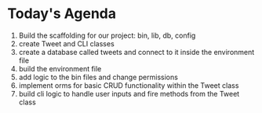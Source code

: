 # Today's Agenda

1. Build the scaffolding for our project: bin, lib, db, config
2. create Tweet and CLI classes
3. create a database called tweets and connect to it inside the environment file
4. build the environment file
5. add logic to the bin files and change permissions
6. implement orms for basic CRUD functionality within the Tweet class
7. build cli logic to handle user inputs and fire methods from the Tweet class
